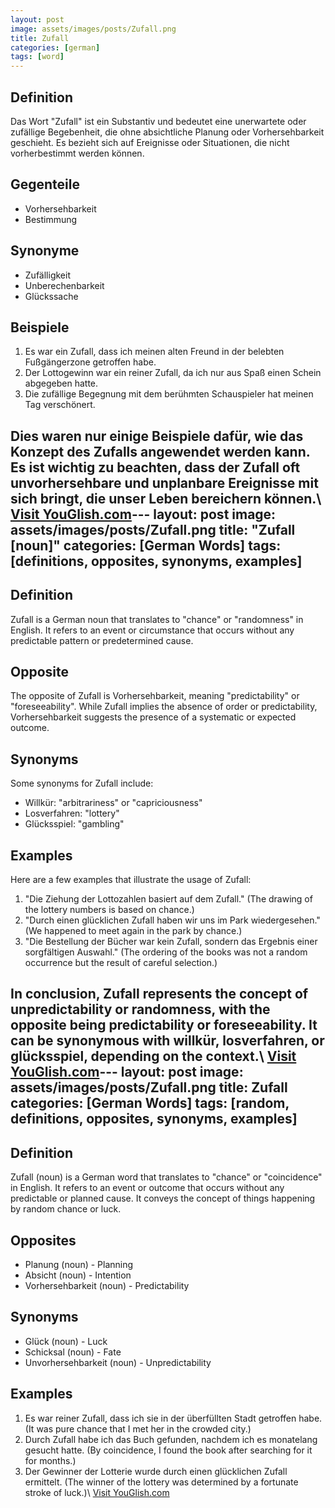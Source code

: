 ```yaml
---
layout: post
image: assets/images/posts/Zufall.png
title: Zufall
categories: [german]
tags: [word]
---
```


## Definition
Das Wort "Zufall" ist ein Substantiv und bedeutet eine unerwartete oder zufällige Begebenheit, die ohne absichtliche Planung oder Vorhersehbarkeit geschieht. Es bezieht sich auf Ereignisse oder Situationen, die nicht vorherbestimmt werden können.

## Gegenteile
- Vorhersehbarkeit
- Bestimmung

## Synonyme
- Zufälligkeit
- Unberechenbarkeit
- Glückssache

## Beispiele
1. Es war ein Zufall, dass ich meinen alten Freund in der belebten Fußgängerzone getroffen habe.
2. Der Lottogewinn war ein reiner Zufall, da ich nur aus Spaß einen Schein abgegeben hatte.
3. Die zufällige Begegnung mit dem berühmten Schauspieler hat meinen Tag verschönert.

Dies waren nur einige Beispiele dafür, wie das Konzept des Zufalls angewendet werden kann. Es ist wichtig zu beachten, dass der Zufall oft unvorhersehbare und unplanbare Ereignisse mit sich bringt, die unser Leben bereichern können.\ <a id="yg-widget-0" class="youglish-widget" data-query="Zufall" data-lang="german" data-components="8412" data-auto-start="0" data-bkg-color="theme_light" data-title="How%20to%20pronounce%20Zufall%20in%20German"  rel="nofollow" href="https://youglish.com">Visit YouGlish.com</a><script async src="https://youglish.com/public/emb/widget.js" charset="utf-8"></script>---
layout: post
image: assets/images/posts/Zufall.png
title: "Zufall [noun]"
categories: [German Words]
tags: [definitions, opposites, synonyms, examples]
---

## Definition

Zufall is a German noun that translates to "chance" or "randomness" in English. It refers to an event or circumstance that occurs without any predictable pattern or predetermined cause. 

## Opposite

The opposite of Zufall is Vorhersehbarkeit, meaning "predictability" or "foreseeability". While Zufall implies the absence of order or predictability, Vorhersehbarkeit suggests the presence of a systematic or expected outcome.

## Synonyms

Some synonyms for Zufall include:

- Willkür: "arbitrariness" or "capriciousness"
- Losverfahren: "lottery"
- Glücksspiel: "gambling"

## Examples

Here are a few examples that illustrate the usage of Zufall:

1. "Die Ziehung der Lottozahlen basiert auf dem Zufall." (The drawing of the lottery numbers is based on chance.)
2. "Durch einen glücklichen Zufall haben wir uns im Park wiedergesehen." (We happened to meet again in the park by chance.)
3. "Die Bestellung der Bücher war kein Zufall, sondern das Ergebnis einer sorgfältigen Auswahl." (The ordering of the books was not a random occurrence but the result of careful selection.)

In conclusion, Zufall represents the concept of unpredictability or randomness, with the opposite being predictability or foreseeability. It can be synonymous with willkür, losverfahren, or glücksspiel, depending on the context.\ <a id="yg-widget-0" class="youglish-widget" data-query="Zufall" data-lang="german" data-components="8412" data-auto-start="0" data-bkg-color="theme_light" data-title="How%20to%20pronounce%20Zufall%20in%20German"  rel="nofollow" href="https://youglish.com">Visit YouGlish.com</a><script async src="https://youglish.com/public/emb/widget.js" charset="utf-8"></script>---
layout: post
image: assets/images/posts/Zufall.png
title: Zufall
categories: [German Words]
tags: [random, definitions, opposites, synonyms, examples]
---

## Definition

Zufall (noun) is a German word that translates to "chance" or "coincidence" in English. It refers to an event or outcome that occurs without any predictable or planned cause. It conveys the concept of things happening by random chance or luck.

## Opposites

- Planung (noun) - Planning
- Absicht (noun) - Intention
- Vorhersehbarkeit (noun) - Predictability

## Synonyms

- Glück (noun) - Luck
- Schicksal (noun) - Fate
- Unvorhersehbarkeit (noun) - Unpredictability

## Examples

1. Es war reiner Zufall, dass ich sie in der überfüllten Stadt getroffen habe. (It was pure chance that I met her in the crowded city.)
2. Durch Zufall habe ich das Buch gefunden, nachdem ich es monatelang gesucht hatte. (By coincidence, I found the book after searching for it for months.)
3. Der Gewinner der Lotterie wurde durch einen glücklichen Zufall ermittelt. (The winner of the lottery was determined by a fortunate stroke of luck.)\ <a id="yg-widget-0" class="youglish-widget" data-query="Zufall" data-lang="german" data-components="8412" data-auto-start="0" data-bkg-color="theme_light" data-title="How%20to%20pronounce%20Zufall%20in%20German"  rel="nofollow" href="https://youglish.com">Visit YouGlish.com</a><script async src="https://youglish.com/public/emb/widget.js" charset="utf-8"></script>